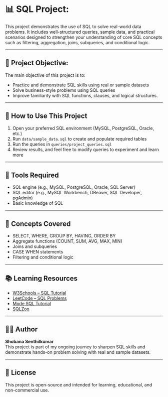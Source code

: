 # 📊 SQL Project: 

This project demonstrates the use of SQL to solve real-world data problems. It includes well-structured queries, sample data, and practical scenarios designed to strengthen your understanding of core SQL concepts such as filtering, aggregation, joins, subqueries, and conditional logic.

---

## 🎯 Project Objective:

The main objective of this project is to:
- Practice and demonstrate SQL skills using real or sample datasets
- Solve business-style problems using SQL queries
- Improve familiarity with SQL functions, clauses, and logical structures.

---

## 🚀 How to Use This Project

1. Open your preferred SQL environment (MySQL, PostgreSQL, Oracle, etc.)
2. Run `data/sample_data.sql` to create and populate required tables
3. Run the queries in `queries/project_queries.sql`
4. Review results, and feel free to modify queries to experiment and learn more

---

## 🧰 Tools Required

- SQL engine (e.g., MySQL, PostgreSQL, Oracle, SQL Server)
- SQL editor (e.g., MySQL Workbench, DBeaver, SQL Developer, pgAdmin)
- Basic knowledge of SQL

---

## 🧠 Concepts Covered

- SELECT, WHERE, GROUP BY, HAVING, ORDER BY
- Aggregate functions (COUNT, SUM, AVG, MAX, MIN)
- Joins and subqueries
- CASE WHEN statements
- Filtering and conditional logic

---

## 📚 Learning Resources

- [W3Schools – SQL Tutorial](https://www.w3schools.com/sql/)
- [LeetCode – SQL Problems](https://leetcode.com/problemset/database/)
- [Mode SQL Tutorial](https://mode.com/sql-tutorial/)
- [SQLZoo](https://sqlzoo.net/)

---

## 👩‍💻 Author

**Shobana Senthilkumar**  
This project is part of my ongoing journey to sharpen SQL skills and demonstrate hands-on problem solving with real and sample datasets.

---

## 📄 License

This project is open-source and intended for learning, educational, and non-commercial use.
